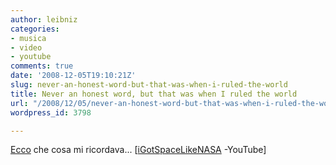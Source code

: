 ```yaml
---
author: leibniz
categories:
- musica
- video
- youtube
comments: true
date: '2008-12-05T19:10:21Z'
slug: never-an-honest-word-but-that-was-when-i-ruled-the-world
title: Never an honest word, but that was when I ruled the world
url: "/2008/12/05/never-an-honest-word-but-that-was-when-i-ruled-the-world/"
wordpress_id: 3798

---
```

[Ecco](https://it.youtube.com/watch?v=1ofFw9DKu_I) che cosa mi ricordava... [[iGotSpaceLikeNASA](https://it.youtube.com/user/iGotSpaceLikeNASA) -YouTube]
